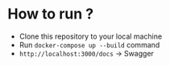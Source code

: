 # How to run ?

* Clone this repository to your local machine
* Run `docker-compose up --build` command
* `http://localhost:3000/docs` -> Swagger 
